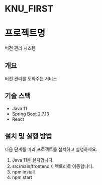 # KNU_FIRST

# 프로젝트명

버전 관리 시스템 

## 개요

버전 관리를 도와주는 서비스

## 기술 스택

- Java 11
- Spring Boot 2.7.13
- React 

## 설치 및 실행 방법

다음 단계를 따라 프로젝트를 설치하고 실행하세요.

1. Java 11을 설치합니다.
2. src/main/frontend 디렉토리로 이동합니다.
3. npm install
4. npm start 
